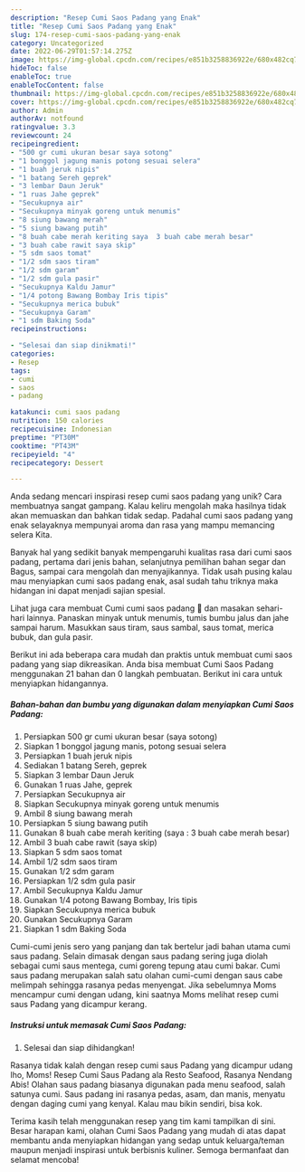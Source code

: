 ```yaml
---
description: "Resep Cumi Saos Padang yang Enak"
title: "Resep Cumi Saos Padang yang Enak"
slug: 174-resep-cumi-saos-padang-yang-enak
category: Uncategorized
date: 2022-06-29T01:57:14.275Z
image: https://img-global.cpcdn.com/recipes/e851b3258836922e/680x482cq70/cumi-saos-padang-foto-resep-utama.jpg
hideToc: false
enableToc: true
enableTocContent: false
thumbnail: https://img-global.cpcdn.com/recipes/e851b3258836922e/680x482cq70/cumi-saos-padang-foto-resep-utama.jpg
cover: https://img-global.cpcdn.com/recipes/e851b3258836922e/680x482cq70/cumi-saos-padang-foto-resep-utama.jpg
author: Admin
authorAv: notfound
ratingvalue: 3.3
reviewcount: 24
recipeingredient:
- "500 gr cumi ukuran besar saya sotong"
- "1 bonggol jagung manis potong sesuai selera"
- "1 buah jeruk nipis"
- "1 batang Sereh geprek"
- "3 lembar Daun Jeruk"
- "1 ruas Jahe geprek"
- "Secukupnya air"
- "Secukupnya minyak goreng untuk menumis"
- "8 siung bawang merah"
- "5 siung bawang putih"
- "8 buah cabe merah keriting saya  3 buah cabe merah besar"
- "3 buah cabe rawit saya skip"
- "5 sdm saos tomat"
- "1/2 sdm saos tiram"
- "1/2 sdm garam"
- "1/2 sdm gula pasir"
- "Secukupnya Kaldu Jamur"
- "1/4 potong Bawang Bombay Iris tipis"
- "Secukupnya merica bubuk"
- "Secukupnya Garam"
- "1 sdm Baking Soda"
recipeinstructions:

- "Selesai dan siap dinikmati!"
categories:
- Resep
tags:
- cumi
- saos
- padang

katakunci: cumi saos padang 
nutrition: 150 calories
recipecuisine: Indonesian
preptime: "PT30M"
cooktime: "PT43M"
recipeyield: "4"
recipecategory: Dessert

---
```





Anda sedang mencari inspirasi resep cumi saos padang yang unik? Cara membuatnya sangat gampang. Kalau keliru mengolah maka hasilnya tidak akan memuaskan dan bahkan tidak sedap. Padahal cumi saos padang yang enak selayaknya mempunyai aroma dan rasa yang mampu memancing selera Kita.





Banyak hal yang sedikit banyak mempengaruhi kualitas rasa dari cumi saos padang, pertama dari jenis bahan, selanjutnya pemilihan bahan segar dan Bagus, sampai cara mengolah dan menyajikannya. Tidak usah pusing kalau mau menyiapkan cumi saos padang enak,      asal sudah tahu triknya maka hidangan ini dapat menjadi sajian spesial.














Lihat juga cara membuat Cumi cumi saos padang 🦑 dan masakan sehari-hari lainnya. Panaskan minyak untuk menumis, tumis bumbu jalus dan jahe sampai harum. Masukkan saus tiram, saus sambal, saus tomat, merica bubuk, dan gula pasir.






Berikut ini ada beberapa cara mudah dan praktis untuk membuat cumi saos padang yang siap dikreasikan. Anda bisa membuat Cumi Saos Padang menggunakan 21 bahan dan 0 langkah pembuatan. Berikut ini cara untuk menyiapkan hidangannya.

<!--inarticleads1-->

##### Bahan-bahan dan bumbu yang digunakan dalam menyiapkan Cumi Saos Padang:

1. Persiapkan 500 gr cumi ukuran besar (saya sotong)
1. Siapkan 1 bonggol jagung manis, potong sesuai selera
1. Persiapkan 1 buah jeruk nipis
1. Sediakan 1 batang Sereh, geprek
1. Siapkan 3 lembar Daun Jeruk
1. Gunakan 1 ruas Jahe, geprek
1. Persiapkan Secukupnya air
1. Siapkan Secukupnya minyak goreng untuk menumis
1. Ambil 8 siung bawang merah
1. Persiapkan 5 siung bawang putih
1. Gunakan 8 buah cabe merah keriting (saya : 3 buah cabe merah besar)
1. Ambil 3 buah cabe rawit (saya skip)
1. Siapkan 5 sdm saos tomat
1. Ambil 1/2 sdm saos tiram
1. Gunakan 1/2 sdm garam
1. Persiapkan 1/2 sdm gula pasir
1. Ambil Secukupnya Kaldu Jamur
1. Gunakan 1/4 potong Bawang Bombay, Iris tipis
1. Siapkan Secukupnya merica bubuk
1. Gunakan Secukupnya Garam
1. Siapkan 1 sdm Baking Soda


Cumi-cumi jenis sero yang panjang dan tak bertelur jadi bahan utama cumi saus padang. Selain dimasak dengan saus padang sering juga diolah sebagai cumi saus mentega, cumi goreng tepung atau cumi bakar. Cumi saus padang merupakan salah satu olahan cumi-cumi dengan saus cabe melimpah sehingga rasanya pedas menyengat. Jika sebelumnya Moms mencampur cumi dengan udang, kini saatnya Moms melihat resep cumi saus Padang yang dicampur kerang. 

<!--inarticleads2-->

##### Instruksi untuk memasak Cumi Saos Padang:


1. Selesai dan siap dihidangkan!

Rasanya tidak kalah dengan resep cumi saus Padang yang dicampur udang lho, Moms! Resep Cumi Saus Padang ala Resto Seafood, Rasanya Nendang Abis! Olahan saus padang biasanya digunakan pada menu seafood, salah satunya cumi. Saus padang ini rasanya pedas, asam, dan manis, menyatu dengan daging cumi yang kenyal. Kalau mau bikin sendiri, bisa kok. 

Terima kasih telah menggunakan resep yang tim kami tampilkan di sini. Besar harapan kami, olahan Cumi Saos Padang yang mudah di atas dapat membantu anda menyiapkan hidangan yang sedap untuk keluarga/teman maupun menjadi inspirasi untuk berbisnis kuliner. Semoga bermanfaat dan selamat mencoba!
